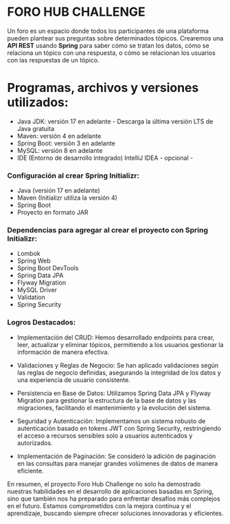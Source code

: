 
# FORO HUB CHALLENGE
Un foro es un espacio donde todos los participantes de una plataforma pueden plantear sus preguntas sobre determinados tópicos. Crearemos una **API REST** usando **Spring** para saber cómo se tratan los datos, cómo se relaciona un tópico con una respuesta, o cómo se relacionan los usuarios con las respuestas de un tópico. 





# Programas, archivos y versiones utilizados:

 * Java JDK: versión 17 en adelante - Descarga la última versión LTS de Java gratuita 
 * Maven: versión 4 en adelante
 * Spring Boot: versión 3 en adelante
 * MySQL: versión 8 en adelante
 * IDE (Entorno de desarrollo integrado) IntelliJ IDEA - opcional -

### Configuración al crear Spring Initializr:

 - Java (versión 17 en adelante)
 - Maven (Initializr utiliza la versión 4)
 - Spring Boot
 - Proyecto en formato JAR

### Dependencias para agregar al crear el proyecto con Spring Initializr:

 - Lombok
 - Spring Web
 - Spring Boot DevTools
 - Spring Data JPA
 - Flyway Migration
 - MySQL Driver
 - Validation
 - Spring Security




### Logros Destacados:

* Implementación del CRUD: Hemos desarrollado endpoints para crear, leer, actualizar y eliminar tópicos, permitiendo a los usuarios gestionar la información de manera efectiva.

* Validaciones y Reglas de Negocio: Se han aplicado validaciones según las reglas de negocio definidas, asegurando la integridad de los datos y una experiencia de usuario consistente.

* Persistencia en Base de Datos: Utilizamos Spring Data JPA y Flyway Migration para gestionar la estructura de la base de datos y las migraciones, facilitando el mantenimiento y la evolución del sistema.

* Seguridad y Autenticación: Implementamos un sistema robusto de autenticación basado en tokens JWT con Spring Security, restringiendo el acceso a recursos sensibles solo a usuarios autenticados y autorizados.

* Implementación de Paginación: Se consideró la adición de paginación en las consultas para manejar grandes volúmenes de datos de manera eficiente.

En resumen, el proyecto Foro Hub Challenge no solo ha demostrado nuestras habilidades en el desarrollo de aplicaciones basadas en Spring, sino que también nos ha preparado para enfrentar desafíos más complejos en el futuro. Estamos comprometidos con la mejora continua y el aprendizaje, buscando siempre ofrecer soluciones innovadoras y eficientes.

